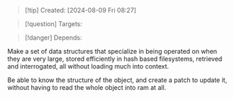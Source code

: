 
>[!tip] Created: [2024-08-09 Fri 08:27]

>[!question] Targets: 

>[!danger] Depends: 

Make a set of data structures that specialize in being operated on when they are very large, stored efficiently in hash based filesystems, retrieved and interrogated, all without loading much into context.

Be able to know the structure of the object, and create a patch to update it, without having to read the whole object into ram at all.